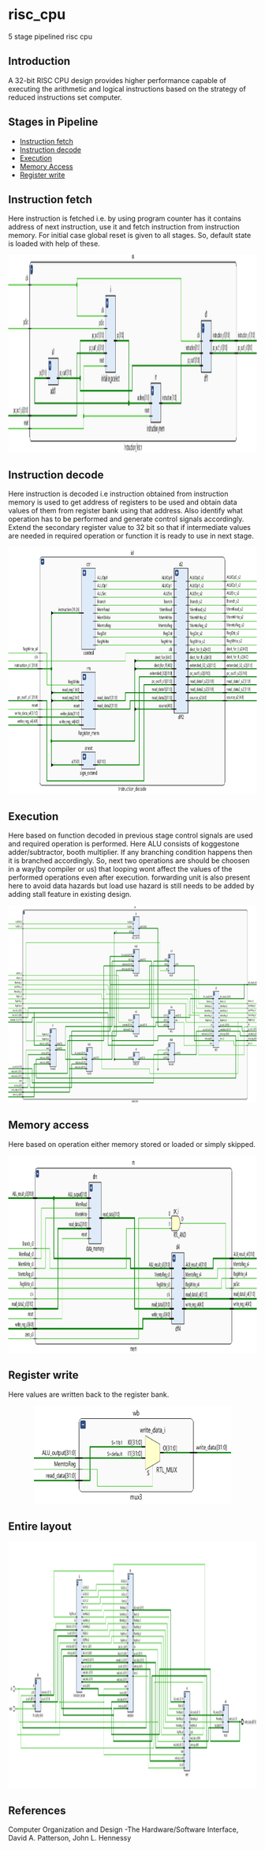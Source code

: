 # risc_cpu
5 stage pipelined risc cpu

## Introduction
A 32-bit RISC CPU design provides higher performance capable of executing the arithmetic and logical instructions based on the strategy of reduced instructions set computer.

## Stages in Pipeline

- [Instruction fetch](https://github.com/Sairamakula1999/risc_cpu/blob/main/README.md#instruction-fetch)
- [Instruction decode](https://github.com/Sairamakula1999/risc_cpu/blob/main/README.md#instruction-decode)
- [Execution](https://github.com/Sairamakula1999/risc_cpu/blob/main/README.md#execution)
- [Memory Access](https://github.com/Sairamakula1999/risc_cpu/blob/main/README.md#Memory-access)
- [Register write](https://github.com/Sairamakula1999/risc_cpu/blob/main/README.md#Register-write)

## Instruction fetch
Here instruction is fetched i.e. by using program counter has it contains address of next instruction, use it and fetch instruction from instruction memory. For initial case global reset is given to all stages. So, default state is loaded with help of these.

<p align="center">
<img src="images/2.png" width =800 height= 400>
</p>

## Instruction decode
Here instruction is decoded i.e instruction obtained from instruction memory is used to get address of registers to be used and obtain data values of them from register bank using that address. Also identify what operation has to be performed and generate control signals accordingly. Extend the secondary register value to 32 bit so that if intermediate values are needed in required operation or function it is ready to use in next stage. 
<p align="center">
<img src="images/3.png" width =800 height= 500>
</p>

## Execution
Here based on function decoded in previous stage control signals are used and required operation is performed. Here ALU consists of koggestone adder/subtractor, booth multiplier. If any branching condition happens then it is branched accordingly. So, next two operations are should be choosen in a way(by compiler or us) that looping wont affect the values of the performed operations even after execution. forwarding unit is also present here to avoid data hazards but load use hazard is still needs to be added by adding stall feature in existing design.
<p align="center">
<img src="images/8.png" width =800 height= 400>
</p>

## Memory access
Here based on operation either memory stored or loaded or simply skipped.
<p align="center">
<img src="images/4.png" width =800 height= 400>
</p>

## Register write
Here values are written back to the register bank.
<p align="center">
<img src="images/5.png" width =400 height= 200>
</p>

## Entire layout
<p align="center">
<img src="images/1.png" width =1000 height= 500>
</p>

## References
Computer Organization and Design -The Hardware/Software Interface, David A. Patterson, John L. Hennessy


